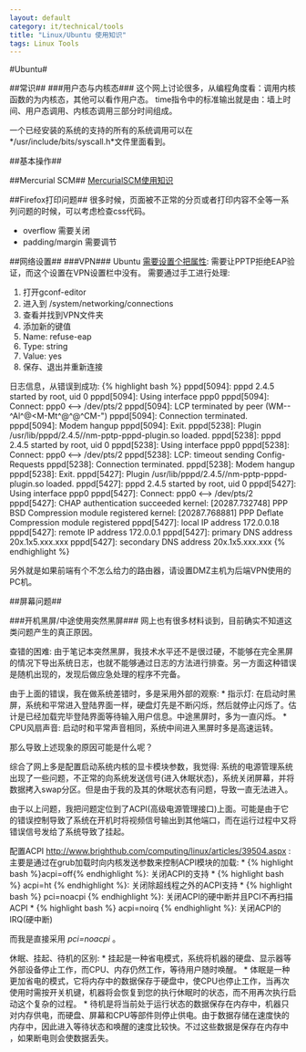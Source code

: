 ```yaml
---
layout: default
category: it/technical/tools
title: "Linux/Ubuntu 使用知识"
tags: Linux Tools
---
```





#Ubuntu#

##常识##
###用户态与内核态###
这个网上讨论很多，从编程角度看：调用内核函数的为内核态，其他可以看作用户态。
time指令中的标准输出就是由：墙上时间、用户态调用、内核态调用三部分时间组成。

一个已经安装的系统的支持的所有的系统调用可以在*/usr/include/bits/syscall.h*文件里面看到。

##基本操作##

##Mercurial SCM##
[MercurialSCM使用知识](/it/technical/scm/2011/08/24/mercurial)

##Firefox打印问题##
很多时候，页面被不正常的分页或者打印内容不全等一系列问题的时候，可以考虑检查css代码。
  * overflow 需要关闭
  * padding/margin 需要调节

##网络设置##
###VPN###
Ubuntu [需要设置个把属性](http://ubuntuforums.org/showthread.php?p=7002673):
需要让PPTP拒绝EAP验证，而这个设置在VPN设置栏中没有。
需要通过手工进行处理:
  1. 打开gconf-editor
  1. 进入到 /system/networking/connections
  1. 查看并找到VPN文件夹
  1. 添加新的键值
  1. Name: refuse-eap
  1. Type: string
  1. Value: yes
  1. 保存、退出并重新连接

日志信息，从错误到成功:
{% highlight bash %}
pppd[5094]: pppd 2.4.5 started by root, uid 0
pppd[5094]: Using interface ppp0
pppd[5094]: Connect: ppp0 <--> /dev/pts/2
pppd[5094]: LCP terminated by peer (WM--^Al^@<M-Mt^@^@^CM-")
pppd[5094]: Connection terminated.
pppd[5094]: Modem hangup
pppd[5094]: Exit.
pppd[5238]: Plugin /usr/lib/pppd/2.4.5//nm-pptp-pppd-plugin.so loaded.
pppd[5238]: pppd 2.4.5 started by root, uid 0
pppd[5238]: Using interface ppp0
pppd[5238]: Connect: ppp0 <--> /dev/pts/2
pppd[5238]: LCP: timeout sending Config-Requests
pppd[5238]: Connection terminated.
pppd[5238]: Modem hangup
pppd[5238]: Exit.
pppd[5427]: Plugin /usr/lib/pppd/2.4.5//nm-pptp-pppd-plugin.so loaded.
pppd[5427]: pppd 2.4.5 started by root, uid 0
pppd[5427]: Using interface ppp0
pppd[5427]: Connect: ppp0 <--> /dev/pts/2
pppd[5427]: CHAP authentication succeeded
kernel: [20287.732748] PPP BSD Compression module registered
kernel: [20287.768881] PPP Deflate Compression module registered
pppd[5427]: local  IP address 172.0.0.18
pppd[5427]: remote IP address 172.0.0.1
pppd[5427]: primary   DNS address 20x.1x5.xxx.xxx
pppd[5427]: secondary DNS address 20x.1x5.xxx.xxx
{% endhighlight %}

另外就是如果前端有个不怎么给力的路由器，请设置DMZ主机为后端VPN使用的PC机。

##屏幕问题##

###开机黑屏/中途使用突然黑屏###
  网上也有很多材料谈到，目前确实不知道这类问题产生的真正原因。

  查错的困难: 
    由于笔记本突然黑屏，我技术水平还不是很过硬，不能够在完全黑屏的情况下导出系统日志，也就不能够通过日志的方法进行排查。另一方面这种错误是随机出现的，发现后做应急处理的程序不完备。

  由于上面的错误，我在做系统差错时，多是采用外部的观察:
    * 指示灯:
      在启动时黑屏，系统和平常进入登陆界面一样，硬盘灯先是不断闪烁，然后就停止闪烁了。估计是已经加载完毕登陆界面等待输入用户信息。中途黑屏时，多为一直闪烁。
    * CPU风扇声音:
      启动时和平常声音相同，系统中间进入黑屏时多是高速运转。

  那么导致上述现象的原因可能是什么呢？

  综合了网上多是配置启动系统内核的显卡模块参数，我觉得:
    系统的电源管理系统出现了一些问题，不正常的向系统发送信号(进入休眠状态)，系统关闭屏幕，并将数据拷入swap分区。但是由于我的及其的休眠状态有问题，导致一直无法进入。

  由于以上问题，我把问题定位到了ACPI(高级电源管理接口)上面。可能是由于它的错误控制导致了系统在开机时将视频信号输出到其他端口，而在运行过程中又将错误信号发给了系统导致了挂起。

  配置ACPI http://www.brighthub.com/computing/linux/articles/39504.aspx :
    主要是通过在grub加载时向内核发送参数来控制ACPI模块的加载:
      * {% highlight bash %}acpi=off{% endhighlight %}:
        关闭ACPI的支持
      * {% highlight bash %} acpi=ht {% endhighlight %}:
        关闭除超线程之外的ACPI支持
      * {% highlight bash %} pci=noacpi {% endhighlight %}:
        关闭ACPI的硬中断并且PCI不再扫描ACPI
      * {% highlight bash %} acpi=noirq {% endhighlight %}:
        关闭ACPI的IRQ(硬中断)

  而我是直接采用 _pci=noacpi_ 。

  休眠、挂起、待机的区别:
    * 挂起是一种省电模式，系统将机器的硬盘、显示器等外部设备停止工作，而CPU、内存仍然工作，等待用户随时唤醒。
    * 体眠是一种更加省电的模式，它将内存中的数据保存于硬盘中，使CPU也停止工作，当再次使用时需按开关机键，机器将会恢复到您的执行休眠时的状态，而不用再次执行启动这个复杂的过程。
    * 待机是将当前处于运行状态的数据保存在内存中，机器只对内存供电，而硬盘、屏幕和CPU等部件则停止供电。由于数据存储在速度快的内存中，因此进入等待状态和唤醒的速度比较快。不过这些数据是保存在内存中 ，如果断电则会使数据丢失。
